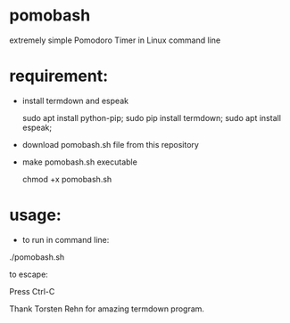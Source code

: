 # pomobash
extremely simple Pomodoro Timer in Linux command line

# requirement: 
- install termdown and espeak

    sudo apt install python-pip; sudo pip install termdown; sudo apt install espeak;

- download pomobash.sh file from this repository

- make pomobash.sh executable

    chmod +x pomobash.sh

# usage: 
 - to run in command line:
 
  ./pomobash.sh

to escape:

  Press Ctrl-C
  
  
Thank Torsten Rehn for amazing termdown program. 
